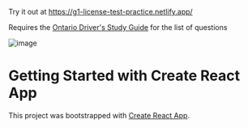 Try it out at https://g1-license-test-practice.netlify.app/

Requires the [Ontario Driver's Study Guide](https://www.amazon.ca/gp/product/155486061X/ref=ppx_yo_dt_b_search_asin_image?ie=UTF8&psc=1) for the list of questions

![image](https://github.com/user-attachments/assets/bcc10baa-6b1c-4553-a2a9-08048067e1c9)

# Getting Started with Create React App

This project was bootstrapped with [Create React App](https://github.com/facebook/create-react-app).
